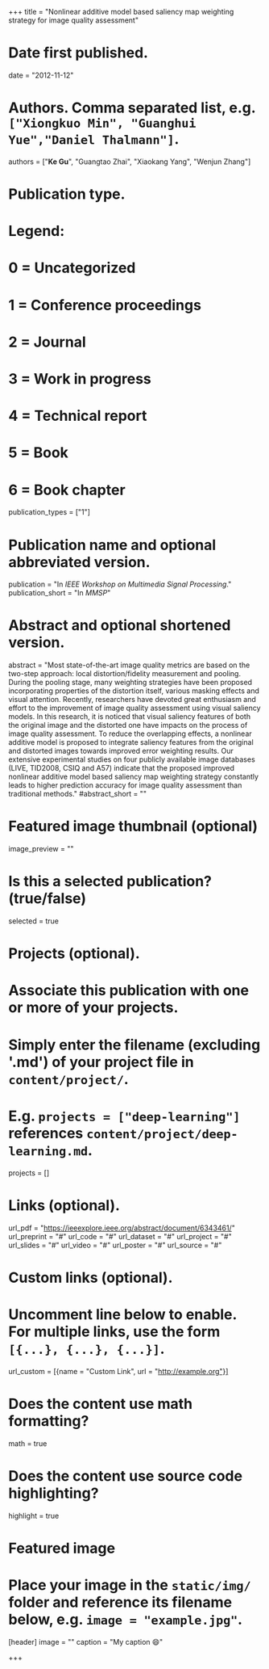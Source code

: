 +++
title = "Nonlinear additive model based saliency map weighting strategy for image quality assessment"

# Date first published.
date = "2012-11-12"

# Authors. Comma separated list, e.g. `["Xiongkuo Min", "Guanghui Yue","Daniel Thalmann"]`.
authors = ["**Ke Gu**", "Guangtao Zhai", "Xiaokang Yang", "Wenjun Zhang"]
# Publication type.
# Legend:
# 0 = Uncategorized
# 1 = Conference proceedings
# 2 = Journal
# 3 = Work in progress
# 4 = Technical report
# 5 = Book
# 6 = Book chapter
publication_types = ["1"]

# Publication name and optional abbreviated version.
publication = "In *IEEE Workshop on Multimedia Signal Processing*."
publication_short = "In *MMSP*"

# Abstract and optional shortened version.
abstract = "Most state-of-the-art image quality metrics are based on the two-step approach: local distortion/fidelity measurement and pooling. During the pooling stage, many weighting strategies have been proposed incorporating properties of the distortion itself, various masking effects and visual attention. Recently, researchers have devoted great enthusiasm and effort to the improvement of image quality assessment using visual saliency models. In this research, it is noticed that visual saliency features of both the original image and the distorted one have impacts on the process of image quality assessment. To reduce the overlapping effects, a nonlinear additive model is proposed to integrate saliency features from the original and distorted images towards improved error weighting results. Our extensive experimental studies on four publicly available image databases (LIVE, TID2008, CSIQ and A57) indicate that the proposed improved nonlinear additive model based saliency map weighting strategy constantly leads to higher prediction accuracy for image quality assessment than traditional methods."
#abstract_short = ""

# Featured image thumbnail (optional)
image_preview = ""

# Is this a selected publication? (true/false)
selected = true

# Projects (optional).
#   Associate this publication with one or more of your projects.
#   Simply enter the filename (excluding '.md') of your project file in `content/project/`.
#   E.g. `projects = ["deep-learning"]` references `content/project/deep-learning.md`.
projects = []

# Links (optional).
url_pdf = "https://ieeexplore.ieee.org/abstract/document/6343461/"
url_preprint = "#"
url_code = "#"
url_dataset = "#"
url_project = "#"
url_slides = "#"
url_video = "#"
url_poster = "#"
url_source = "#"

# Custom links (optional).
#   Uncomment line below to enable. For multiple links, use the form `[{...}, {...}, {...}]`.
 url_custom = [{name = "Custom Link", url = "http://example.org"}]

# Does the content use math formatting?
math = true

# Does the content use source code highlighting?
highlight = true

# Featured image
# Place your image in the `static/img/` folder and reference its filename below, e.g. `image = "example.jpg"`.
[header]
image = ""
caption = "My caption 😄"

+++
